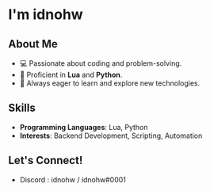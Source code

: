 # I'm idnohw

## About Me
- 💻 Passionate about coding and problem-solving.
- 🧠 Proficient in **Lua** and **Python**.
- 🚀 Always eager to learn and explore new technologies.

## Skills
- **Programming Languages**: Lua, Python
- **Interests**: Backend Development, Scripting, Automation

## Let's Connect!
- Discord : idnohw / idnohw#0001
